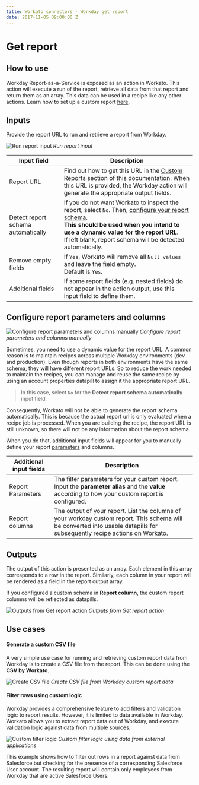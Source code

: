 ```yaml
---
title: Workato connectors - Workday get report
date: 2017-11-05 09:00:00 Z
---
```


# Get report

## How to use
Workday Report-as-a-Service is exposed as an action in Workato. This action will execute a run of the report, retrieve all data from that report and return them as an array. This data can be used in a recipe like any other actions. Learn how to set up a custom report [here](/connectors/workday/workday_raas.md).

## Inputs
Provide the report URL to run and retrieve a report from Workday.

![Run report input](~@img/connectors/workday/raas_input.png)
*Run report input*

| Input field | Description |
| ----------- | ----------- |
| Report URL  | Find out how to get this URL in the [Custom Reports](/connectors/workday/workday_raas.md) section of this documentation. When this URL is provided, the Workday action will generate the appropriate output fields. |
| Detect report schema automatically | If you do not want Workato to inspect the report, select `No`. Then, [configure your report schema](#configure-report-parameters-and-columns).<br><b>This should be used when you intend to use a dynamic value for the report URL.</b><br>If left blank, report schema will be detected automatically. |
| Remove empty fields | If `Yes`, Workato will remove all `Null values` and leave the field empty.<br> Default is `Yes`. |
| Additional fields | If some report fields (e.g. nested fields) do not appear in the action output, use this input field to define them. |

## Configure report parameters and columns

![Configure report parameters and columns manually](~@img/connectors/workday/custom-report-schema-input.png)
*Configure report parameters and columns manually*

Sometimes, you need to use a dynamic value for the report URL. A common reason is to maintain recipes across multiple Workday environments (dev and production). Even though reports in both environments have the same schema, they will have different report URLs. So to reduce the work needed to maintain the recipes, you can manage and reuse the same recipe by using an account properties datapill to assign it the appropriate report URL.

> In this case, select `No` for the **Detect report schema automatically** input field.

Consequently, Workato will not be able to generate the report schema automatically. This is because the actual report url is only evaluated when a recipe job is processed. When you are building the recipe, the report URL is still unknown, so there will not be any information about the report schema.

When you do that, additional input fields will appear for you to manually define your report [parameters](/connectors/workday/workday_raas.md#filter-parameters) and columns.

| Additional input fields | Description |
| ------------------- | ---------- |
| Report Parameters   | The filter parameters for your custom report. Input the **parameter alias** and the **value** according to how your custom report is configured. |
| Report columns      | The output of your report. List the columns of your workday custom report. This schema will be converted into usable datapills for subsequently recipe actions on Workato. |

## Outputs
The output of this action is presented as an array. Each element in this array corresponds to a row in the report. Similarly, each column in your report will be rendered as a field in the report output array.

If you configured a custom schema in **Report column**, the custom report columns will be reflected as datapills.

![Outputs from Get report action](~@img/connectors/workday/raas_output.png)
*Outputs from Get report action*

## Use cases

#### Generate a custom CSV file
A very simple use case for running and retrieving custom report data from Workday is to create a CSV file from the report. This can be done using the **CSV by Workato**.

![Create CSV file](~@img/connectors/workday/compose-csv.png)
*Create CSV file from Workday custom report data*

#### Filter rows using custom logic
Workday provides a comprehensive feature to add filters and validation logic to report results. However, it is limited to data available in Workday. Workato allows you to extract report data out of Workday, and execute validation logic against data from multiple sources.

![Custom filter logic](~@img/connectors/workday/multi_app_filter.png)
*Custom filter logic using data from external applications*

This example shows how to filter out rows in a report against data from Salesforce but checking for the presence of a corresponding Salesforce User account. The resulting report will contain only employees from Workday that are active Salesforce Users.
